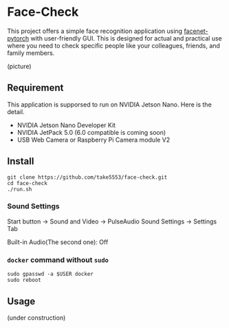 # Face-Check

This project offers a simple face recognition application using [facenet-pytorch](https://github.com/timesler/facenet-pytorch) with user-friendly GUI. This is designed for actual and practical use where you need to check specific people like your colleagues, friends, and family members.

(picture)

## Requirement

This application is supporsed to run on NVIDIA Jetson Nano. Here is the detail.

* NVIDIA Jetson Nano Developer Kit
* NVIDIA JetPack 5.0 (6.0 compatible is coming soon)
* USB Web Camera or Raspberry Pi Camera module V2

## Install

~~~
git clone https://github.com/take5553/face-check.git
cd face-check
./run.sh
~~~

### Sound Settings

Start button -> Sound and Video -> PulseAudio Sound Settings -> Settings Tab

Built-in Audio(The second one): Off

### `docker` command without `sudo`

~~~
sudo gpasswd -a $USER docker
sudo reboot
~~~

## Usage

(under construction)

## 